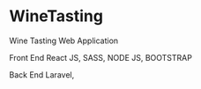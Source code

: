 # WineTasting

Wine Tasting Web Application

Front End 
React JS, SASS, NODE JS, BOOTSTRAP

Back End
Laravel,

